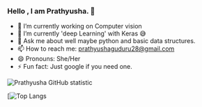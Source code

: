 ### Hello , I am Prathyusha. 👋

- 🔭 I’m currently working on Computer vision 
- 🌱 I’m currently 'deep Learning' with Keras 😅
- 💬 Ask me about well maybe python and basic data structures.
- 📫 How to reach me: prathyushaguduru28@gmail.com
- 😄 Pronouns: She/Her
- ⚡ Fun fact: Just google if you need one.

![Prathyusha GitHub statistic](https://github-readme-stats.vercel.app/api?username=Prathyusha-Guduru&show_icons=true&count_private=true)

[![Top Langs](https://github-readme-stats.vercel.app/api/top-langs/?username=Prathyusha-Guduru&layout=compact)



<!--
**Prathyusha-Guduru/Prathyusha-Guduru** is a ✨ _special_ ✨ repository because its `README.md` (this file) appears on your GitHub profile.


- 🔭 I’m currently working on Computer vision 
- 🌱 I’m currently learning Deep Learning using Keras
- 💬 Ask me about well maybe python
- 📫 How to reach me: prathyushaguduru28@gmail.com
- 😄 Pronouns: She/Her
- ⚡ A Better Fun fact : I can code in HTML,CSS an
